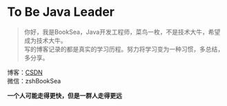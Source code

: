 # To Be Java Leader 

>你好，我是BookSea，Java开发工程师，菜鸟一枚，不是技术大牛，希望成为技术大牛。<br/>
>写的博客记录的都是真实的学习历程。努力将学习变为一种习惯，多总结，多分享。

博客：[CSDN](https://blog.csdn.net/bookssea)<br/>
微信：zshBookSea

**一个人可能走得更快，但是一群人走得更远**<br/>



